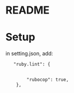 # README

# Setup
in setting.json, add:
```
   "ruby.lint": {
          
        
        "rubocop": true,
    },
```
